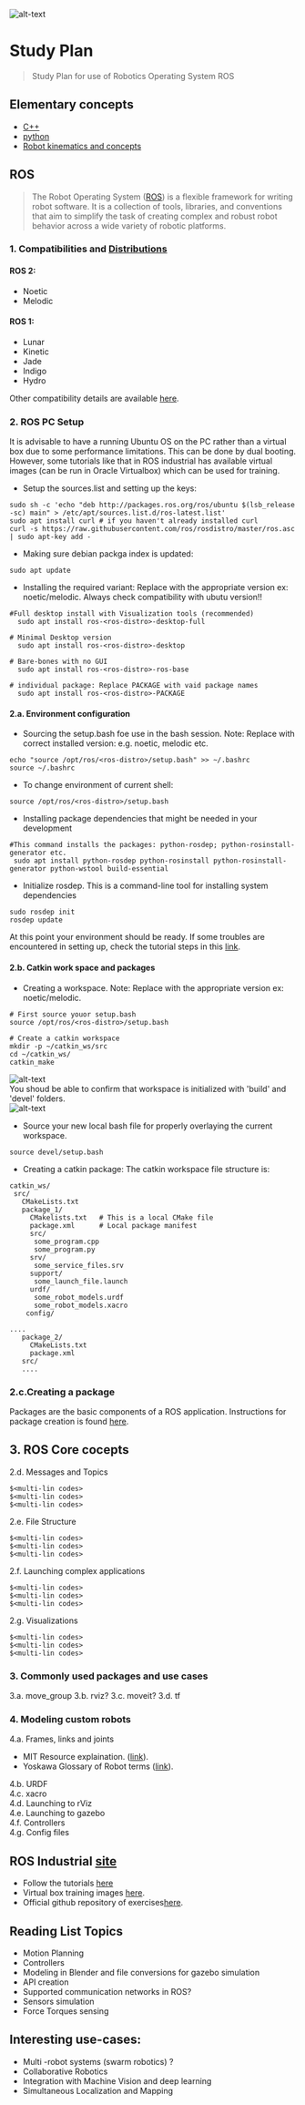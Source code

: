 ![alt-text](https://github.com/nikkolahz/ROS-Study-Plan/blob/main/images/ros.png?raw=True)</br>
# Study Plan
>Study Plan for use of Robotics Operating System ROS</br>

## Elementary concepts 
* [C++](https://www.micc.unifi.it/bertini/download/programmazione/TICPP-2nd-ed-Vol-one-printed.pdf)<br/>
* [python](https://www.youtube.com/playlist?list=PLjgj6kdf_snaw8QnlhK5f3DzFDFKDU5f4)<br/>
* [Robot kinematics and concepts](https://www.youtube.com/playlist?list=PLggLP4f-rq02vX0OQQ5vrCxbJrzamYDfx)<br/>
## ROS
> The Robot Operating System ([ROS](https://www.ros.org/)) is a flexible framework for writing robot software. It is a collection of tools, libraries, and conventions that aim to simplify the task of creating complex and robust robot behavior across a wide variety of robotic platforms. <br/>
### 1. Compatibilities and [Distributions](http://wiki.ros.org/Distributions)
#### ROS 2:<br/>
* Noetic <br/>
* Melodic <br/>
#### ROS 1: <br/>
* Lunar <br/>
* Kinetic <br/>
* Jade <br/>
* Indigo <br/>
* Hydro <br/>

Other compatibility details are available [here](https://www.ros.org/reps/rep-0003.html). <br/>
### 2. ROS PC Setup
 It is advisable to have a running Ubuntu OS on the PC rather than a virtual box due to some performance limitations. This can be done by dual booting. However, some tutorials like that in ROS industrial has available virtual images (can be run in Oracle Virtualbox) which can be used for training.  

  * Setup the sources.list and setting up the keys:
  ```
  sudo sh -c 'echo "deb http://packages.ros.org/ros/ubuntu $(lsb_release -sc) main" > /etc/apt/sources.list.d/ros-latest.list'
  sudo apt install curl # if you haven't already installed curl
  curl -s https://raw.githubusercontent.com/ros/rosdistro/master/ros.asc | sudo apt-key add -
  ```
  * Making sure debian packga index is updated:
  ```
  sudo apt update
  ```
  * Installing the required variant: Replace <ros-distro> with the appropriate version ex: noetic/melodic. Always check compatibility with ubutu version!!
  ```
  #Full desktop install with Visualization tools (recommended)
    sudo apt install ros-<ros-distro>-desktop-full 
  
  # Minimal Desktop version
    sudo apt install ros-<ros-distro>-desktop

  # Bare-bones with no GUI
    sudo apt install ros-<ros-distro>-ros-base
  
  # individual package: Replace PACKAGE with vaid package names
    sudo apt install ros-<ros-distro>-PACKAGE
  ```

#### 2.a. Environment configuration <br/>

  * Sourcing the setup.bash foe use in the bash session. Note: Replace <ros-distro> with correct installed version: e.g. noetic, melodic etc.
  ```
  echo "source /opt/ros/<ros-distro>/setup.bash" >> ~/.bashrc
  source ~/.bashrc
  ```
  * To change environment of current shell:
  ```
  source /opt/ros/<ros-distro>/setup.bash
  ```
 * Installing package dependencies that might be needed in your development
 ```
 #This command installs the packages: python-rosdep; python-rosinstall-generator etc.
  sudo apt install python-rosdep python-rosinstall python-rosinstall-generator python-wstool build-essential
 ```
 * Initialize rosdep. This is a command-line tool for installing system dependencies
 ```
 sudo rosdep init
 rosdep update
 ```
 At this point your environment should be ready. If some troubles are encountered in setting up, check the tutorial steps in this [link](http://wiki.ros.org/melodic/Installation/Ubuntu). </br>

#### 2.b. Catkin work space and packages <br/>
 * Creating a workspace. Note: Replace <ros-distro> with the appropriate version ex: noetic/melodic.
  ```
  # First source youor setup.bash
  source /opt/ros/<ros-distro>/setup.bash
 
  # Create a catkin workspace
  mkdir -p ~/catkin_ws/src
  cd ~/catkin_ws/
  catkin_make
  ```
 ![alt-text](images/catkin_make1.PNG?raw=True)  
 You shoud be able to confirm that workspace is initialized with 'build' and 'devel' folders.  
 ![alt-text](images/catkin_make2.PNG?raw=True)  
 * Source your new local bash file for properly overlaying the current workspace.
  ```
  source devel/setup.bash
  ```
 * Creating a catkin package:
 The catkin workspace file structure is: 
 ```
 catkin_ws/
  src/
    CMakeLists.txt
    package_1/
      CMakelists.txt   # This is a local CMake file
      package.xml      # Local package manifest
      src/
       some_program.cpp
       some_program.py
      srv/
       some_service_files.srv
      support/
       some_launch_file.launch
      urdf/
       some_robot_models.urdf
       some_robot_models.xacro
     config/
 
 ....
    package_2/
      CMakeLists.txt
      package.xml
    src/
    ....
 ```
### 2.c.Creating a package  
Packages are the basic components of a ROS application. Instructions for package creation is found [here](/Instructions/Package_creation.md).    
 
## 3. ROS Core cocepts  
 2.d. Messages and Topics<br/>
```
$<multi-lin codes>
$<multi-lin codes>
$<multi-lin codes>
```
2.e. File Structure </br>
```
$<multi-lin codes>
$<multi-lin codes>
$<multi-lin codes>
```
2.f. Launching complex applications </br>
```
$<multi-lin codes>
$<multi-lin codes>
$<multi-lin codes>
```
2.g. Visualizations </br>
```
$<multi-lin codes>
$<multi-lin codes>
$<multi-lin codes>
```
### 3. Commonly used packages and use cases
3.a. move_group </b>
3.b. rviz? </b>
3.c. moveit? </b>
3.d. tf </b>

### 4. Modeling custom robots
4.a. Frames, links and joints </br>
* MIT Resource explaination. ([link](https://ocw.mit.edu/courses/mechanical-engineering/2-12-introduction-to-robotics-fall-2005/lecture-notes/chapter3.pdf)).</br>
* Yoskawa Glossary of Robot terms ([link](https://www.motoman.com/en-us/about/company/robotics-glossary)). </br>

4.b. URDF </br>
4.c. xacro </br>
4.d. Launching to rViz </br>
4.e. Launching to gazebo </br>
4.f. Controllers </br>
4.g. Config files


## ROS Industrial [site](https://industrial-training-master.readthedocs.io/en/melodic/)
* Follow the tutorials [here](https://industrial-training-master.readthedocs.io/en/melodic/)
* Virtual box training images [here](https://rosi-images.datasys.swri.edu/).
* Official github repository of exercises[here](https://github.com/ros-industrial/industrial_training/tree/foxy/exercises).

## Reading List Topics
* Motion Planning </br>
* Controllers </br>
* Modeling in Blender and file conversions for gazebo simulation </br>
* API creation</br>
* Supported communication networks in ROS? </br>
* Sensors simulation </br>
* Force Torques sensing </br>

## Interesting use-cases:
* Multi -robot systems (swarm robotics) ? </br>
* Collaborative Robotics </br>
* Integration with Machine Vision and deep learning </br>
* Simultaneous Localization and Mapping </br>
